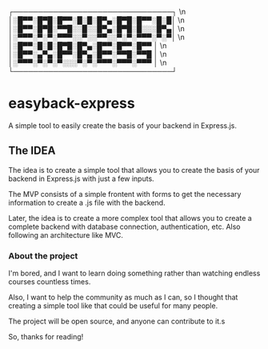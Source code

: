 ┌────────────────────────────────┐ \n
│░█▀▀░█▀█░█▀▀░█░█░█▀▄░█▀█░█▀▀░█░█│ \n
│░█▀▀░█▀█░▀▀█░░█░░█▀▄░█▀█░█░░░█▀▄│ \n
│░▀▀▀░▀░▀░▀▀▀░░▀░░▀▀░░▀░▀░▀▀▀░▀░▀│ \n
│░█▀▀░█░█░█▀█░█▀▄░█▀▀░█▀▀░█▀▀    │ \n
│░█▀▀░▄▀▄░█▀▀░█▀▄░█▀▀░▀▀█░▀▀█    │ \n
│░▀▀▀░▀░▀░▀░░░▀░▀░▀▀▀░▀▀▀░▀▀▀    │ \n
└────────────────────────────────┘ 

# easyback-express
A simple tool to easily create the basis of your backend in Express.js.

## The IDEA

The idea is to create a simple tool that allows you to create the basis of your backend in Express.js with just a few inputs.

The MVP consists of a simple frontent with forms to get the necessary information to create a .js file with the backend.

Later, the idea is to create a more complex tool that allows you to create a complete backend with database connection, authentication, etc.
Also following an architecture like MVC.


### About the project
I'm bored, and I want to learn doing something rather than watching endless courses countless times.

Also, I want to help the community as much as I can, so I thought that creating a simple tool like that could be useful for many people.

The project will be open source, and anyone can contribute to it.s

So, thanks for reading!
